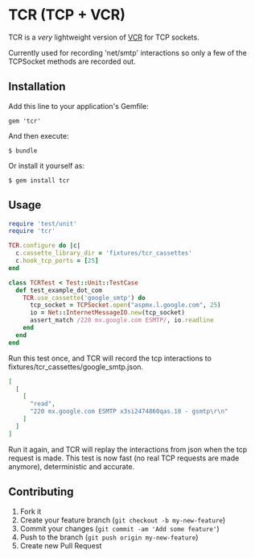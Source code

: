 # TCR (TCP + VCR)

TCR is a *very* lightweight version of [VCR](https://github.com/vcr/vcr) for TCP sockets.

Currently used for recording 'net/smtp' interactions so only a few of the TCPSocket methods are recorded out.

## Installation

Add this line to your application's Gemfile:

    gem 'tcr'

And then execute:

    $ bundle

Or install it yourself as:

    $ gem install tcr

## Usage

```ruby
require 'test/unit'
require 'tcr'

TCR.configure do |c|
  c.cassette_library_dir = 'fixtures/tcr_cassettes'
  c.hook_tcp_ports = [25]
end

class TCRTest < Test::Unit::TestCase
  def test_example_dot_com
    TCR.use_cassette('google_smtp') do
      tcp_socket = TCPSocket.open("aspmx.l.google.com", 25)
      io = Net::InternetMessageIO.new(tcp_socket)
      assert_match /220 mx.google.com ESMTP/, io.readline
    end
  end
end
```

Run this test once, and TCR will record the tcp interactions to fixtures/tcr_cassettes/google_smtp.json.

```json
[
  [
    [
      "read",
      "220 mx.google.com ESMTP x3si2474860qas.18 - gsmtp\r\n"
    ]
  ]
]
```

Run it again, and TCR will replay the interactions from json when the tcp request is made. This test is now fast (no real TCP requests are made anymore), deterministic and accurate.

## Contributing

1. Fork it
2. Create your feature branch (`git checkout -b my-new-feature`)
3. Commit your changes (`git commit -am 'Add some feature'`)
4. Push to the branch (`git push origin my-new-feature`)
5. Create new Pull Request
